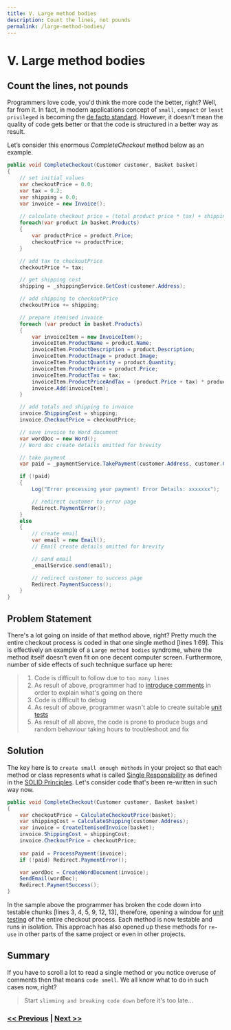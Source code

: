 ```yaml
---
title: V. Large method bodies
description: Count the lines, not pounds
permalink: /large-method-bodies/
---
```


# V. Large method bodies

## Count the lines, not pounds

Programmers love code, you'd think the more code the better, right? Well, far from it. In fact, in modern applications concept of `small`, `compact` or `least privileged` is becoming the [de facto standard](https://en.wikipedia.org/wiki/Principle_of_least_privilege). However, it doesn't mean the quality of code gets better or that the code is structured in a better way as result.

Let’s consider this enormous *CompleteCheckout* method below as an example.

```csharp
public void CompleteCheckout(Customer customer, Basket basket)
{
    // set initial values
    var checkoutPrice = 0.0;
    var tax = 0.2;
    var shipping = 0.0;
    var invoice = new Invoice();
    
    // calculate checkout price = (total product price * tax) + shipping
    foreach(var product in basket.Products)
    {
        var productPrice = product.Price;
        checkoutPrice += productPrice;
    }

    // add tax to checkoutPrice
    checkoutPrice *= tax;

    // get shipping cost
    shipping = _shippingService.GetCost(customer.Address);

    // add shipping to checkoutPrice
    checkoutPrice += shipping;

    // prepare itemised invoice
    foreach (var product in basket.Products)
    {
        var invoiceItem = new InvoiceItem();
        invoiceItem.ProductName = product.Name;
        invoiceItem.ProductDescription = product.Description;
        invoiceItem.ProductImage = product.Image;
        invoiceItem.ProductQuantity = product.Quantity;
        invoiceItem.ProductPrice = product.Price;
        invoiceItem.ProductTax = tax;
        invoiceItem.ProductPriceAndTax = (product.Price + tax) * product.Quantity;
        invoice.Add(invoiceItem);
    }

    // add totals and shipping to invoice
    invoice.ShippingCost = shipping;
    invoice.CheckoutPrice = checkoutPrice;

    // save invoice to Word document
    var wordDoc = new Word();
    // Word doc create details omitted for brevity

    // take payment
    var paid = _paymentService.TakePayment(customer.Address, customer.CardDetails, checkoutPrice);

    if (!paid)
    {
        Log("Error processing your payment! Error Details: xxxxxxx");

        // redirect customer to error page
        Redirect.PaymentError();
    }
    else
    {
        // create email
        var email = new Email();
        // Email create details omitted for brevity

        // send email
        _emailService.send(email);

        // redirect customer to success page
        Redirect.PaymentSuccess();
    }
}
```

## Problem Statement

There's a lot going on inside of that method above, right? Pretty much the entire checkout process is coded in that one single method [lines 1:69]. This is effectively an example of a `Large method bodies` syndrome, where the method itself doesn’t even fit on one decent computer screen. Furthermore, number of side effects of such technique surface up here:

> 1. Code is difficult to follow due to `too many lines`
> 2. As result of above, programmer had to [introduce comments](/too-many-comments) in order to explain what's going on there
> 3. Code is difficult to debug
> 4. As result of above, programmer wasn't able to create suitable [unit tests](/no-unit-tests)
> 5. As result of all above, the code is prone to produce bugs and random behaviour taking hours to troubleshoot and fix

## Solution

The key here is to `create small enough methods` in your project so that each method or class represents what is called [Single Responsibility](https://en.wikipedia.org/wiki/Single-responsibility_principle) as defined in the [SOLID Principles](https://en.wikipedia.org/wiki/SOLID). Let's consider code that's been re-written in such way now.

```csharp
public void CompleteCheckout(Customer customer, Basket basket)
{
    var checkoutPrice = CalculateCheckoutPrice(basket);
    var shippingCost = CalculateShipping(customer.Address);
    var invoice = CreateItemisedInvoice(basket);
    invoice.ShippingCost = shippingCost;
    invoice.CheckoutPrice = checkoutPrice;
    
    var paid = ProcessPayment(invoice);
    if (!paid) Redirect.PaymentError();

    var wordDoc = CreateWordDocument(invoice);
    SendEmail(wordDoc);
    Redirect.PaymentSuccess();
}
```

In the sample above the programmer has broken the code down into testable chunks [lines 3, 4, 5, 9, 12, 13], therefore, opening a window for [unit testing](/no-unit-tests) of the entire checkout process. Each method is now testable and runs in isolation. This approach has also opened up these methods for `re-use` in other parts of the same project or even in other projects.

## Summary

If you have to scroll a lot to read a single method or you notice overuse of comments then that means `code smell`. We all know what to do in such cases now, right?

> Start `slimming and breaking code down` before it's too late... 

### [<< Previous](/over-configuration) | [Next >>](/no-unit-tests)